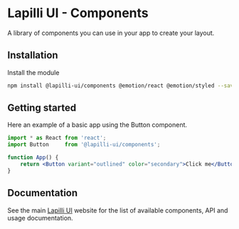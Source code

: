 # Lapilli UI - Components

A library of components you can use in your app to create your layout.

## Installation

Install the module

```sh
npm install @lapilli-ui/components @emotion/react @emotion/styled --save
```

## Getting started

Here an example of a basic app using the Button component.

```jsx
import * as React from 'react';
import Button     from '@lapilli-ui/components';

function App() {
	return <Button variant="outlined" color="secondary">Click me</Button>;
}
```

## Documentation

See the main [Lapilli UI](https://lapilliui.yithemes.com) website for the list of available components, API and usage documentation.